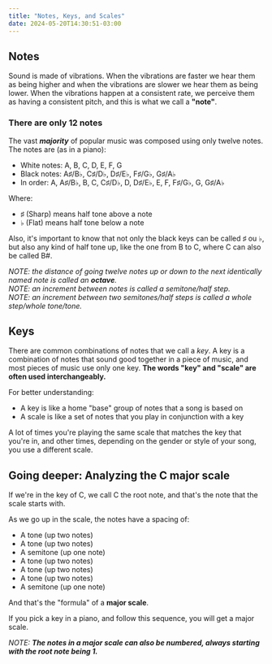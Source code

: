 ```yaml
---
title: "Notes, Keys, and Scales"
date: 2024-05-20T14:30:51-03:00
---
```


## Notes

Sound is made of vibrations. When the vibrations are faster we hear them as being higher and when the vibrations are slower we hear them as being lower. When the vibrations happen at a consistent rate, we perceive them as having a consistent pitch, and this is what we call a **"note"**.

### There are only 12 notes

The vast ***majority*** of popular music was composed using only twelve notes. The notes are (as in a piano):
- White notes: A, B, C, D, E, F, G
- Black notes: A♯/B♭, C♯/D♭, D♯/E♭, F♯/G♭, G♯/A♭
- In order: A, A♯/B♭, B, C, C♯/D♭, D, D♯/E♭, E, F, F♯/G♭, G, G♯/A♭

Where:
- ♯ (Sharp) means half tone above a note
- ♭ (Flat) means half tone below a note

Also, it's important to know that not only the black keys can be called ♯ ou ♭, but also any kind of half tone up, like the one from B to C, where C can also be called B#.

*NOTE: the distance of going twelve notes up or down to the next identically named note is called an **octave**.*  
*NOTE: an increment between notes is called a semitone/half step.*  
*NOTE: an increment between two semitones/half steps is called a whole step/whole tone/tone.*

## Keys

There are common combinations of notes that we call a *key*. A key is a combination of notes that sound good together in a piece of music, and most pieces of music use only one key. **The words "key" and "scale" are often used interchangeably.**

For better understanding:
- A key is like a home "base" group of notes that a song is based on
- A scale is like a set of notes that you play in conjunction with a key

A lot of times you're playing the same scale that matches the key that you're in, and other times, depending on the gender or style of your song, you use a different scale.

## Going deeper: Analyzing the C major scale

If we're in the key of C, we call C the root note, and that's the note that the scale starts with.

As we go up in the scale, the notes have a spacing of:

- A tone (up two notes)
- A tone (up two notes)
- A semitone (up one note)
- A tone (up two notes)
- A tone (up two notes)
- A tone (up two notes)
- A semitone (up one note)

And that's the "formula" of a **major scale**.

If you pick a key in a piano, and follow this sequence, you will get a major scale.

*NOTE: **The notes in a major scale can also be numbered, always starting with the root note being 1.***
